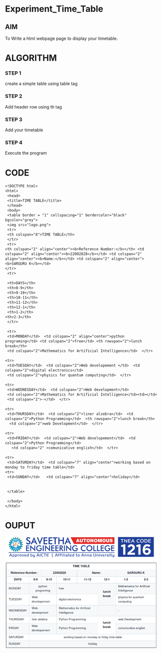 # Experiment_Time_Table

## AIM
To Write a html webpage page to display your timetable.

# ALGORITHM
### STEP 1
create a simple table using table tag
### STEP 2
Add header row using th tag
### STEP 3
Add your timetable
### STEP 4
Execute the program

# CODE
```
<!DOCTYPE html> 
<html> 
 <head> 
 <title>TIME TABLE</title> 
 </head> 
 <body> 
 <table border = "1" cellspacing="1" bordercolor="black"  bgcolor="grey"> 
 <img src="logo.png">
 <tr> 
 <th colspan="8">TIME TABLE</th> 
 </tr> 
 <tr>
<th colspan="2" align="center"><b>Reference Number:</b></th> <td colspan="2" align="center"><b>22002828</b></td> <td colspan="2" align="center"><b>Name:</b></td> <td colspan="2" align="center"><b>SARGURU K</b></td>
</tr>
 <tr> 

 <th>DAYS</th> 
 <th>8-9</th> 
 <th>9-10</th> 
 <th>10-11</th> 
 <th>11-12</th>  
 <th>12-1</th> 
 <th>1-2</th>
<th>2-3</th> 
 </tr> 
  
 <tr> 
 <td>MONDAY</td>  <td colspan="2" align="center">python programing</td> <td colspan="2">free</td> <th rowspan="2">lunch break</th> 
 <td colspan="2">Mathematics for Artificial Intelligence</td>  </tr>

<tr>
 <td>TUESDAY</td>  <td colspan="2">Web developement </td>  <td colspan="2">digital electronics</td> 
 <td colspan="2">physics for quantum computing</td>  </tr>

<tr>
 <td>WEDNESDAY</td>  <td colspan="2">Web development</td>   
 <td colspan="2">Mathematics for Artificial Intelligence</td><td></td>   
 <td colspan="2">-</td>  </tr>

<tr>
 <td>THURSDAY</td>  <td colspan="2">liner alzebra</td>  <td colspan="2">Python Programming</td>  <th rowspan="2">lunch break</th>
  <td colspan="2">web Development</td>  </tr>

<tr>
 <td>FRIDAY</td>  <td colspan="2">Web developement</td>  <td colspan="2">Python Programming</td> 
   <td colspan="2" >comunicative english</td>  </tr>

<tr>
 <td>SATURDAY</td>  <td colspan="7" align="center">working based on monday to friday time table</td>  
<tr>
 <td>SUNDAY</td>   <td colspan="7" align="center">holiday</td>

  
 </table> 
  
 </body> 
</html>

```

# OUPUT

![output](./time%20table.png)
